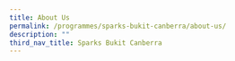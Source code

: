 ```yaml
---
title: About Us
permalink: /programmes/sparks-bukit-canberra/about-us/
description: ""
third_nav_title: Sparks Bukit Canberra
---
```

